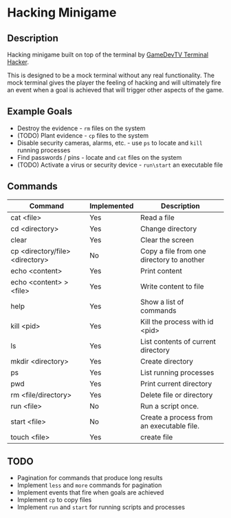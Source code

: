 # Hacking Minigame

## Description

Hacking minigame built on top of the terminal by [GameDevTV Terminal Hacker](https://github.com/CompleteUnityDeveloper2/2_Terminal_Hacker).

This is designed to be a mock terminal without any real functionality. The mock terminal gives the player the feeling of hacking and will ultimately fire an event when a goal is achieved that will trigger other aspects of the game.

## Example Goals

* Destroy the evidence - `rm` files on the system
* (TODO) Plant evidence - `cp` files to the system
* Disable security cameras, alarms, etc. - use `ps` to locate and `kill` running processes
* Find passwords / pins - locate and `cat` files on the system
* (TODO) Activate a virus or security device - `run\start` an executable file

## Commands

| Command | Implemented | Description |
| --- | --- | --- |
| cat \<file> | Yes | Read a file |
| cd \<directory> | Yes | Change directory |
| clear | Yes | Clear the screen |
| cp \<directory/file> \<directory> | No | Copy a file from one directory to another |
| echo \<content> | Yes | Print content |
| echo \<content> > \<file> | Yes | Write content to file |
| help | Yes | Show a list of commands |
| kill \<pid> | Yes | Kill the process with id \<pid> |
| ls | Yes | List contents of current directory |
| mkdir \<directory> | Yes | Create directory |
| ps | Yes | List running processes |
| pwd | Yes | Print current directory |
| rm \<file/directory> | Yes | Delete file or directory |
| run \<file> | No | Run a script once. |
| start \<file> | No | Create a process from an executable file. |
| touch \<file> | Yes | create file |

## TODO

* Pagination for commands that produce long results
* Implement `less` and `more` commands for pagination
* Implement events that fire when goals are achieved
* Implement `cp` to copy files
* Implement `run` and `start` for running scripts and processes
